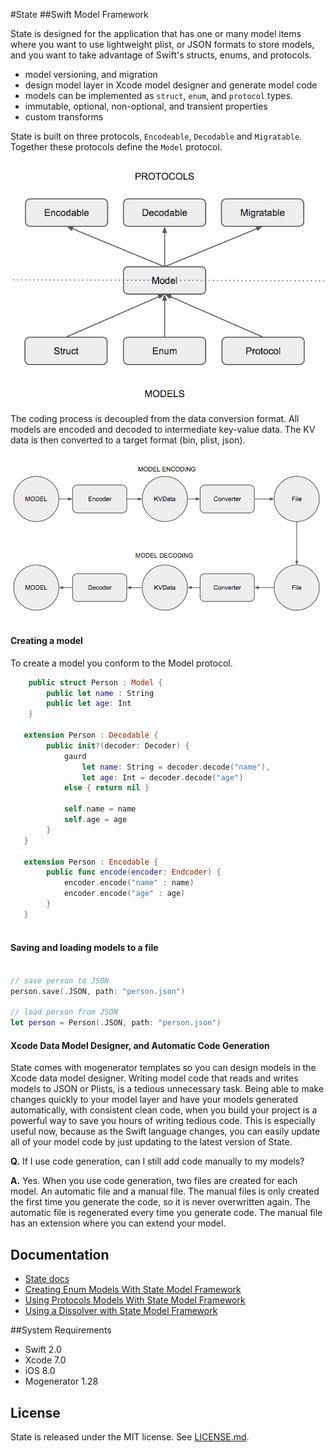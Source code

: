 #State
##Swift Model Framework

State is designed for the application that has one or many model items where you want to use lightweight plist, or JSON formats to store models, and you want to take advantage of Swift's structs, enums, and protocols.
      
- model versioning, and migration
- design model layer in Xcode model designer and generate model code
- models can be implemented as `struct`, `enum`, and `protocol` types.
- immutable, optional, non-optional, and transient properties
- custom transforms

State is built on three protocols, `Encodeable`, `Decodable` and `Migratable`.  Together these protocols define the `Model` protocol.

![<Protocol Oriented>](Docs/Resources/diag2.png)



 The coding process is decoupled from the data conversion format. All models are encoded and decoded to intermediate key-value data. The KV data is then converted to a target format (bin, plist, json).

![<Protocol Oriented>](Docs/Resources/diag4.png)

#### Creating a model

To create a model you conform to the Model protocol.

```swift
    public struct Person : Model {
        public let name : String
        public let age: Int 
    }
    
   extension Person : Decodable {
        public init?(decoder: Decoder) {
            gaurd 
                let name: String = decoder.decode("name"),
                let age: Int = decoder.decode("age")
            else { return nil }
            
            self.name = name
            self.age = age 
        }
   }
   
   extension Person : Encodable {
        public func encode(encoder: Endcoder) {
            encoder.encode("name" : name)
            encoder.encode("age" : age)
        }
   }
    
```

#### Saving and loading models to a file
```swift

// save person to JSON
person.save(.JSON, path: "person.json")

// load person from JSON
let person = Person(.JSON, path: "person.json")


```

#### Xcode Data Model Designer, and Automatic Code Generation
State comes with mogenerator templates so you can design models in the Xcode data model designer.  Writing model code that reads and writes models to JSON or Plists, is a tedious unnecessary task. Being able to make changes quickly to your model layer and have your models generated automatically, with consistent clean code, when you build your project is a powerful way to save you hours of writing tedious code. This is especially useful now, because as the Swift language changes, you can easily update all of your model code by just updating to the latest version of State.

**Q.** If I use code generation, can I still add code manually to my models?

**A.** Yes. When you use code generation, two files are created for each model. An automatic file and a manual file. The manual files is only created the first time you generate the code, so it is never overwritten again. The automatic file is regenerated every time you generate code. The manual file has an extension where you can extend your model.

## Documentation
- [ State docs](Docs/)
- [Creating Enum Models With State Model Framework](http://www.amberstar.org/creating-enum-models-with-state-model-framework/)
- [Using Protocols Models With State Model Framework](http://www.amberstar.org/state-model-framework-protocols/)
- [Using a Dissolver with State Model Framework](http://www.amberstar.org/using-dissolvers-with-ststate-model-framework/)

##System Requirements
- Swift 2.0
- Xcode 7.0
- iOS 8.0
- Mogenerator 1.28

## License

State is released under the MIT license. See
[LICENSE.md](https://github.com/STLabs/State/blob/master/LICENSE).
